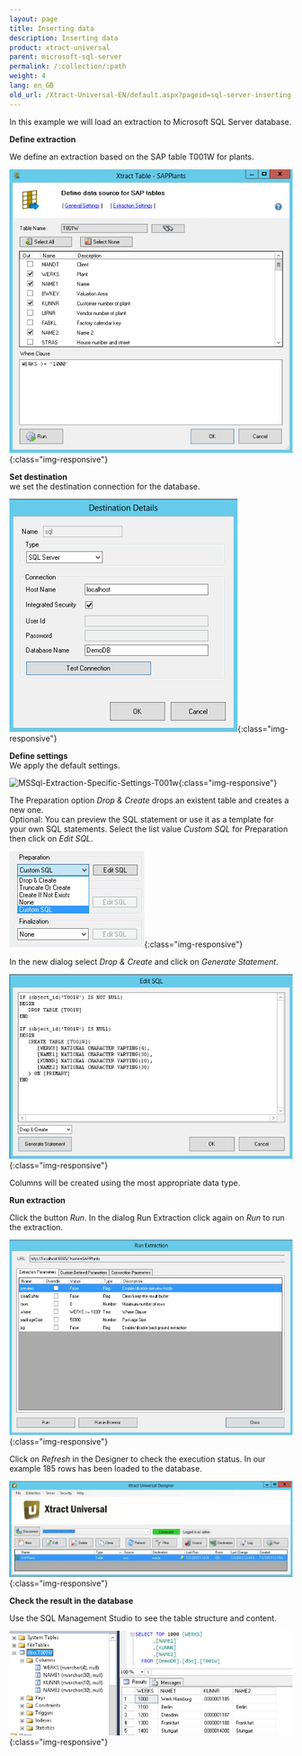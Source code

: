 ```yaml
---
layout: page
title: Inserting data
description: Inserting data
product: xtract-universal
parent: microsoft-sql-server
permalink: /:collection/:path
weight: 4
lang: en_GB
old_url: /Xtract-Universal-EN/default.aspx?pageid=sql-server-inserting-data
---
```


In this example we will load an extraction to Microsoft SQL Server database.

**Define extraction** 

We define an extraction based on the SAP table T001W for plants.

![MSSql-Table-Extraction-T001w](/img/content/MSSql-Table-Extraction-T001w.jpg){:class="img-responsive"}

**Set destination** <br>
we set the destination connection for the database.  


![MSSql-Destination-Details-Integrated-Security](/img/content/MSSql-Destination-Details-Integrated-Security.jpg){:class="img-responsive"}

**Define settings** <br>
We apply the default settings.

![MSSql-Extraction-Specific-Settings-T001w](/img/content/MSSql-Extraction-Specific-Settings-T001wMSSql-Extraction-Specific-Settings-T001w.jpg){:class="img-responsive"}

The Preparation option *Drop & Create* drops an existent table and creates a new one.  
Optional: You can preview the SQL statement or use it as a template for your own SQL statements. Select the list value *Custom SQL* for Preparation then click on *Edit SQL*.

![MSSql-Extraction-Specific-Settings-Custom-SQL](/img/content/MSSql-Extraction-Specific-Settings-Custom-SQL.jpg){:class="img-responsive"}

In the new dialog select *Drop & Create* and click on *Generate Statement*. 

![MSSql-Custom-SQL-Drop-And-Create](/img/content/MSSql-Custom-SQL-Drop-And-Create.jpg){:class="img-responsive"}

Columns will be created using the most appropriate data type. 

**Run extraction** 

Click the button *Run*. In the dialog Run Extraction click again on *Run* to run the extraction. 

![MSSql-Run-Extraction](/img/content/MSSql-Run-Extraction.jpg){:class="img-responsive"}

Click on *Refresh* in the Designer to check the execution status. In our example 185 rows has been loaded to the database.

![MSSql-Designer-Status](/img/content/MSSql-Designer-Status.jpg){:class="img-responsive"}

**Check the result in the database** 

Use the SQL Management Studio to see the table structure and content.  

![MSSql-Extraction-Table-Data](/img/content/MSSql-Extraction-Table-Data.jpg){:class="img-responsive"}
